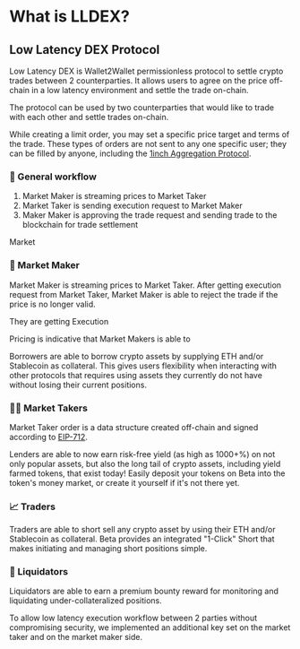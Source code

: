 # What is LLDEX?

## Low Latency DEX Protocol

Low Latency DEX is Wallet2Wallet permissionless protocol to settle crypto trades between 2 counterparties. It allows users to agree on the price off-chain in a low latency environment and settle the trade on-chain.

The protocol can be used by two counterparties that would like to trade with each other and settle trades on-chain. 

While creating a limit order, you may set a specific price target and terms of the trade. These types of orders are not sent to any one specific user; they can be filled by anyone, including the [1inch Aggregation Protocol](https://help.1inch.io/en/articles/4585093-what-is-1inch).  


### 🤝 General workflow

1. Market Maker is streaming prices to Market Taker
2. Market Taker is sending execution request to Market Maker
3. Maker Maker is approving the trade request and sending trade to the blockchain for trade settlement

Market 



### 🤝 Market Maker

Market Maker is streaming prices to Market Taker. After getting execution request from Market Taker, Market Maker is able to reject the trade if the price is no longer valid.

They are getting Execution 

Pricing is indicative that Market Makers is able to 

Borrowers are able to borrow crypto assets by supplying ETH and/or Stablecoin as collateral. This gives users flexibility when interacting with other protocols that requires using assets they currently do not have without losing their current positions.

### 👨‍🌾 Market Takers



Market Taker order is a data structure created off-chain and signed according to [EIP-712](https://eips.ethereum.org/EIPS/eip-712).

Lenders are able to now earn risk-free yield \(as high as 1000+%\) on not only popular assets, but also the long tail of crypto assets, including yield farmed tokens, that exist today! Easily deposit your tokens on Beta into the token's money market, or create it yourself if it's not there yet.

### 

### 📈 Traders

Traders are able to short sell any crypto asset by using their ETH and/or Stablecoin as collateral. Beta provides an integrated "1-Click" Short that makes initiating and managing short positions simple.

### 🧨 Liquidators

Liquidators are able to earn a premium bounty reward for monitoring and liquidating under-collateralized positions.







To allow low latency execution workflow between 2 parties without compromising security, we implemented an additional key set on the market taker and on the market maker side.

